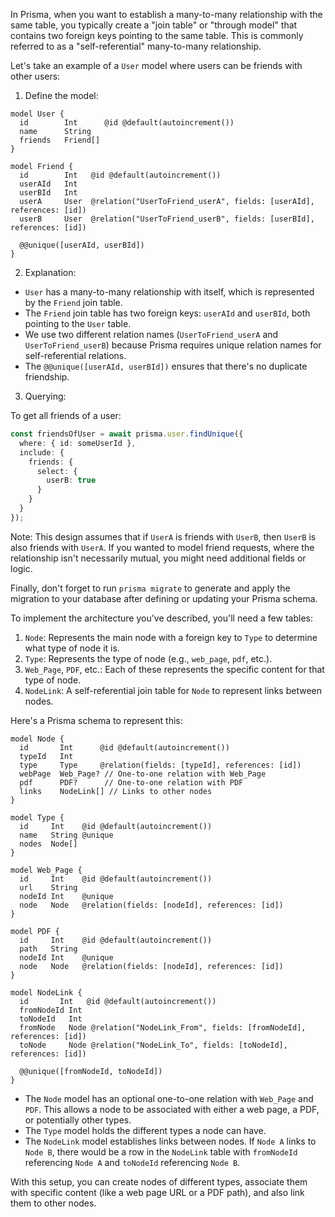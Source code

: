 In Prisma, when you want to establish a many-to-many relationship with the same table, you typically create a "join table" or "through model" that contains two foreign keys pointing to the same table. This is commonly referred to as a "self-referential" many-to-many relationship.

Let's take an example of a `User` model where users can be friends with other users:

1. Define the model:

```prisma
model User {
  id        Int      @id @default(autoincrement())
  name      String
  friends   Friend[]
}

model Friend {
  id        Int   @id @default(autoincrement())
  userAId   Int
  userBId   Int
  userA     User  @relation("UserToFriend_userA", fields: [userAId], references: [id])
  userB     User  @relation("UserToFriend_userB", fields: [userBId], references: [id])

  @@unique([userAId, userBId])
}
```

2. Explanation:

- `User` has a many-to-many relationship with itself, which is represented by the `Friend` join table.
- The `Friend` join table has two foreign keys: `userAId` and `userBId`, both pointing to the `User` table.
- We use two different relation names (`UserToFriend_userA` and `UserToFriend_userB`) because Prisma requires unique relation names for self-referential relations.
- The `@@unique([userAId, userBId])` ensures that there's no duplicate friendship.

3. Querying:

To get all friends of a user:

```typescript
const friendsOfUser = await prisma.user.findUnique({
  where: { id: someUserId },
  include: {
    friends: {
      select: {
        userB: true
      }
    }
  }
});
```

Note: This design assumes that if `UserA` is friends with `UserB`, then `UserB` is also friends with `UserA`. If you wanted to model friend requests, where the relationship isn't necessarily mutual, you might need additional fields or logic.

Finally, don't forget to run `prisma migrate` to generate and apply the migration to your database after defining or updating your Prisma schema.

To implement the architecture you've described, you'll need a few tables:

1. `Node`: Represents the main node with a foreign key to `Type` to determine what type of node it is.
2. `Type`: Represents the type of node (e.g., `web_page`, `pdf`, etc.).
3. `Web_Page`, `PDF`, etc.: Each of these represents the specific content for that type of node.
4. `NodeLink`: A self-referential join table for `Node` to represent links between nodes.

Here's a Prisma schema to represent this:

```prisma
model Node {
  id       Int      @id @default(autoincrement())
  typeId   Int
  type     Type     @relation(fields: [typeId], references: [id])
  webPage  Web_Page? // One-to-one relation with Web_Page
  pdf      PDF?      // One-to-one relation with PDF
  links    NodeLink[] // Links to other nodes
}

model Type {
  id     Int    @id @default(autoincrement())
  name   String @unique
  nodes  Node[]
}

model Web_Page {
  id     Int    @id @default(autoincrement())
  url    String
  nodeId Int    @unique
  node   Node   @relation(fields: [nodeId], references: [id])
}

model PDF {
  id     Int    @id @default(autoincrement())
  path   String
  nodeId Int    @unique
  node   Node   @relation(fields: [nodeId], references: [id])
}

model NodeLink {
  id       Int   @id @default(autoincrement())
  fromNodeId Int
  toNodeId   Int
  fromNode   Node @relation("NodeLink_From", fields: [fromNodeId], references: [id])
  toNode     Node @relation("NodeLink_To", fields: [toNodeId], references: [id])

  @@unique([fromNodeId, toNodeId])
}
```

- The `Node` model has an optional one-to-one relation with `Web_Page` and `PDF`. This allows a node to be associated with either a web page, a PDF, or potentially other types.
- The `Type` model holds the different types a node can have.
- The `NodeLink` model establishes links between nodes. If `Node A` links to `Node B`, there would be a row in the `NodeLink` table with `fromNodeId` referencing `Node A` and `toNodeId` referencing `Node B`.

With this setup, you can create nodes of different types, associate them with specific content (like a web page URL or a PDF path), and also link them to other nodes.